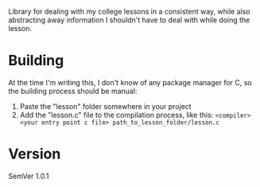 Library for dealing with my college lessons in a consistent way, while also abstracting away information I shouldn't have to deal with while doing the lesson.

# Building

At the time I'm writing this, I don't know of any package manager for C, so the building process should be manual:

1. Paste the "lesson" folder somewhere in your project
2. Add the "lesson.c" file to the compilation process, like this: ```<compiler> <your entry point c file> path_to_lesson_folder/lesson.c```

# Version

SemVer 1.0.1